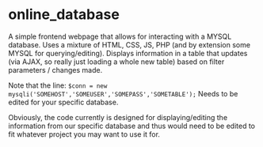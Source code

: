 # online_database
A simple frontend webpage that allows for interacting with a MYSQL database. Uses a mixture of HTML, CSS, JS, PHP (and by extension some MYSQL for querying/editing). Displays information in a table that updates (via AJAX, so really just loading a whole new table) based on filter parameters / changes made.

Note that the line:
```$conn = new mysqli('SOMEHOST','SOMEUSER','SOMEPASS','SOMETABLE');```
Needs to be edited for your specific database.

Obviously, the code currently is designed for displaying/editing the information from our specific database and thus would need to be edited to fit whatever project you may want to use it for.
